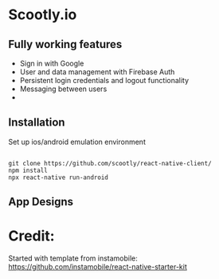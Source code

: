 # Scootly.io

## Fully working features

- Sign in with Google
- User and data management with Firebase Auth
- Persistent login credentials and logout functionality
- Messaging between users
- 

## Installation

Set up ios/android emulation environment

```

git clone https://github.com/scootly/react-native-client/
npm install 
npx react-native run-android

```

## App Designs



# Credit:
Started with template from instamobile: https://github.com/instamobile/react-native-starter-kit

